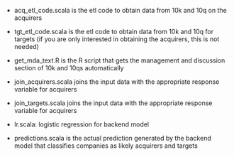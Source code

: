 

* acq_etl_code.scala is the etl code to obtain data from 10k and 10q on the acquirers

* tgt_etl_code.scala is the etl code to obtain data from 10k and 10q for targets (if you are only interested in obtaining the acquirers, this is not needed)

* get_mda_text.R is the R script that gets the management and discussion section of 10k and 10qs automatically 

* join_acquirers.scala joins the input data with the appropriate response variable for acquirers

* join_targets.scala joins the input data with the appropriate response variable for acquirers

* lr.scala: logistic regression for backend model

* predictions.scala is the actual prediction generated by the backend model that classifies companies as likely acquirers and targets





